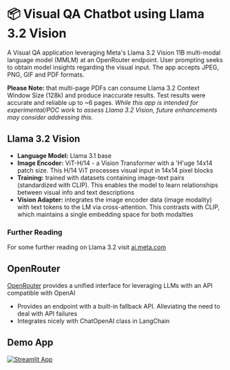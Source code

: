# 📦 Visual QA Chatbot using Llama 3.2 Vision

A Visual QA application leveraging Meta's Llama 3.2 Vision 11B multi-modal language model (MMLM) at an OpenRouter endpoint.
User prompting seeks to obtain model insights regarding the visual input. The app accepts JPEG, PNG, GIF and PDF formats.

**Please Note:** that multi-page PDFs can consume Llama 3.2 Context Window Size (128k) and produce inaccurate results.
Test results were accurate and reliable up to ~6 pages. *While this app is intended for experimental/POC work to assess Llama 3.2 Vision, future enhancements may consider addressing this.*

## Llama 3.2 Vision

- **Language Model:** Llama 3.1 base
- **Image Encoder:** ViT-H/14 - a Vision Transformer with a 'H'uge 14x14 patch size. This H/14 ViT processes visual input in 14x14 pixel blocks
- **Training:** trained with datasets containing image-text pairs (standardized with CLIP). This enables the model to learn relationships between visual info and text descriptions
- **Vision Adapter:** integrates the image encoder data (image modality) with text tokens to the LM via cross-attention. This contrasts with CLIP, which maintains a single embedding space for both modalties

### Further Reading

For some further reading on Llama 3.2 visit [ai.meta.com](https://ai.meta.com/blog/llama-3-2-connect-2024-vision-edge-mobile-devices/)

## OpenRouter

[OpenRouter](https://openrouter.ai) provides a unified interface for leveraging LLMs with an API compatible with OpenAI

- Provides an endpoint with a built-in fallback API.  Alleviating the need to deal with API failures
- Integrates nicely with ChatOpenAI class in LangChain

## Demo App

[![Streamlit App](https://static.streamlit.io/badges/streamlit_badge_black_white.svg)](https://l3vision-open-router.streamlit.app/)
